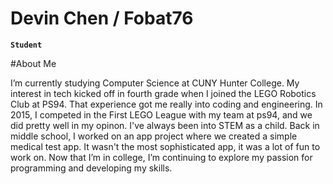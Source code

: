 # Devin Chen / Fobat76

**`Student`**

#About Me

I’m currently studying Computer Science at CUNY Hunter College. My interest in tech kicked off in fourth grade when I joined the LEGO Robotics Club at PS94. That experience got me really into coding and engineering. In 2015, I competed in the First LEGO League with my team at ps94, and we did pretty well in my opinon. I've always been into STEM as a child. Back in middle school, I worked on an app project where we created a simple medical test app. It wasn't the most sophisticated app, it was a lot of fun to work on. Now that I’m in college, I’m continuing to explore my passion for programming and developing my skills.
